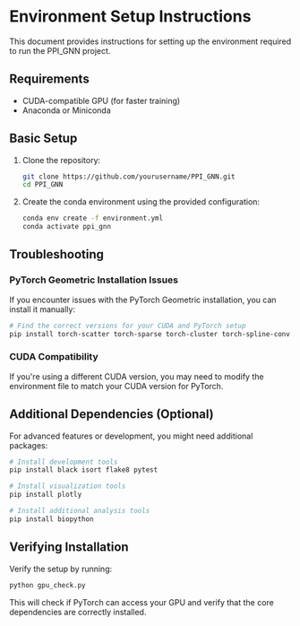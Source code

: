 # Environment Setup Instructions

This document provides instructions for setting up the environment required to run the PPI_GNN project.

## Requirements

- CUDA-compatible GPU (for faster training)
- Anaconda or Miniconda

## Basic Setup

1. Clone the repository:
   ```bash
   git clone https://github.com/yourusername/PPI_GNN.git
   cd PPI_GNN
   ```

2. Create the conda environment using the provided configuration:
   ```bash
   conda env create -f environment.yml
   conda activate ppi_gnn
   ```

## Troubleshooting

### PyTorch Geometric Installation Issues

If you encounter issues with the PyTorch Geometric installation, you can install it manually:

```bash
# Find the correct versions for your CUDA and PyTorch setup
pip install torch-scatter torch-sparse torch-cluster torch-spline-conv torch-geometric -f https://data.pyg.org/whl/torch-1.8.0+cu102.html
```

### CUDA Compatibility

If you're using a different CUDA version, you may need to modify the environment file to match your CUDA version for PyTorch.

## Additional Dependencies (Optional)

For advanced features or development, you might need additional packages:

```bash
# Install development tools
pip install black isort flake8 pytest

# Install visualization tools
pip install plotly

# Install additional analysis tools
pip install biopython
```

## Verifying Installation

Verify the setup by running:

```bash
python gpu_check.py
```

This will check if PyTorch can access your GPU and verify that the core dependencies are correctly installed.
